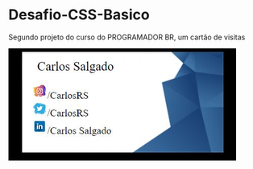 # Desafio-CSS-Basico
Segundo projeto do curso do PROGRAMADOR BR, um cartão de visitas


![Resultado](Images/resultado.jpg)
